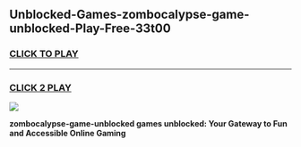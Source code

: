 
## Unblocked-Games-zombocalypse-game-unblocked-Play-Free-33t00
<h3>
<a href="https://premium76.site?title=zombocalypse-game-unblocked&ref=10A">CLICK TO PLAY</a></h3>
<hr>

<h3>
<a href="https://premium76.site?title=zombocalypse-game-unblocked&ref=10A">CLICK 2 PLAY</a>
  
</h3>

<a href="https://premium76.site?title=zombocalypse-game-unblocked&ref=10A"><img src="https://clearcache.store/games.png"></a>


**zombocalypse-game-unblocked games unblocked: Your Gateway to Fun and Accessible Online Gaming**
